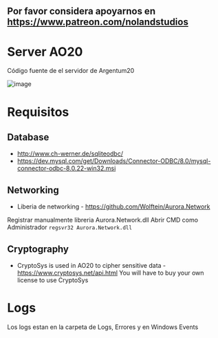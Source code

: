 ## Por favor considera apoyarnos en https://www.patreon.com/nolandstudios

# Server AO20
Código fuente de el servidor de Argentum20

![image](https://i.ibb.co/gFDn3SG/AO20-drawio-2.png)

# Requisitos

## Database
- http://www.ch-werner.de/sqliteodbc/
- https://dev.mysql.com/get/Downloads/Connector-ODBC/8.0/mysql-connector-odbc-8.0.22-win32.msi

## Networking
- Liberia de networking - https://github.com/Wolftein/Aurora.Network

Registrar manualmente libreria Aurora.Network.dll 
Abrir CMD como Administrador `regsvr32 Aurora.Network.dll`

## Cryptography
- CryptoSys is used in AO20 to cipher sensitive data - https://www.cryptosys.net/api.html 
You will have to buy your own license to use CryptoSys

# Logs
Los logs estan en la carpeta de Logs, Errores y en Windows Events



